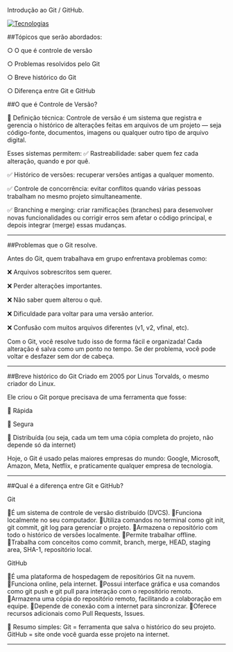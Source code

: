 Introdução ao Git / GitHub.

[![Tecnologias](https://skillicons.dev/icons?i=git,github)](https://skillicons.dev)


##Tópicos que serão abordados:

○ O que é controle de versão 

○ Problemas resolvidos pelo Git 

○ Breve histórico do Git 

○ Diferença entre Git e GitHub 



##O que é Controle de Versão?

🔧 Definição técnica:
Controle de versão é um sistema que registra e gerencia o histórico de alterações feitas em arquivos de um projeto — seja código-fonte, documentos, imagens ou qualquer outro tipo de arquivo digital.

Esses sistemas permitem:
✅ Rastreabilidade: saber quem fez cada alteração, quando e por quê.

✅ Histórico de versões: recuperar versões antigas a qualquer momento.

✅ Controle de concorrência: evitar conflitos quando várias pessoas trabalham no mesmo projeto simultaneamente.

✅ Branching e merging: criar ramificações (branches) para desenvolver novas funcionalidades ou corrigir erros sem afetar o código principal, e depois integrar (merge) essas mudanças.

---

##Problemas que o Git resolve. 

Antes do Git, quem trabalhava em grupo enfrentava problemas como:

❌ Arquivos sobrescritos sem querer.

❌ Perder alterações importantes.

❌ Não saber quem alterou o quê.

❌ Dificuldade para voltar para uma versão anterior.

❌ Confusão com muitos arquivos diferentes (v1, v2, vfinal, etc).

Com o Git, você resolve tudo isso de forma fácil e organizada!
Cada alteração é salva como um ponto no tempo. Se der problema, você pode voltar e desfazer sem dor de cabeça.

---

 ##Breve histórico do Git
 Criado em 2005 por Linus Torvalds, o mesmo criador do Linux.

Ele criou o Git porque precisava de uma ferramenta que fosse:

🔸 Rápida

🔸 Segura

🔸 Distribuída (ou seja, cada um tem uma cópia completa do projeto, não depende só da internet)

Hoje, o Git é usado pelas maiores empresas do mundo: Google, Microsoft, Amazon, Meta, Netflix, e praticamente qualquer empresa de tecnologia.

---


##Qual é a diferença entre Git e GitHub?

 Git

🔸É um sistema de controle de versão distribuído (DVCS).
🔸Funciona localmente no seu computador.
🔸Utiliza comandos no terminal como git init, git commit, git log para gerenciar o projeto.
🔸Armazena o repositório com todo o histórico de versões localmente.
🔸Permite trabalhar offline.
🔸Trabalha com conceitos como commit, branch, merge, HEAD, staging area, SHA-1, repositório local.


GitHub

🔹É uma plataforma de hospedagem de repositórios Git na nuvem.
🔹Funciona online, pela internet.
🔹Possui interface gráfica e usa comandos como git push e git pull para interação com o repositório remoto.
🔹Armazena uma cópia do repositório remoto, facilitando a colaboração em equipe.
🔹Depende de conexão com a internet para sincronizar.
🔹Oferece recursos adicionais como Pull Requests, Issues.
  

🔹 Resumo simples:
Git = ferramenta que salva o histórico do seu projeto.
GitHub = site onde você guarda esse projeto na internet.

---